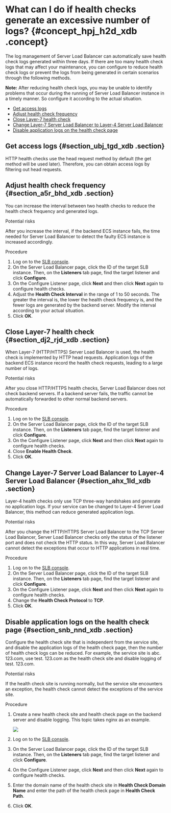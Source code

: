 # What can I do if health checks generate an excessive number of logs? {#concept_hpj_h2d_xdb .concept}

The log management of Server Load Balancer can automatically save health check logs generated within three days. If there are too many health check logs that may affect your maintenance, you can configure to reduce health check logs or prevent the logs from being generated in certain scenarios through the following methods.

**Note:** After reducing health check logs, you may be unable to identify problems that occur during the running of Server Load Balancer instance in a timely manner. So configure it according to the actual situation.

-   [Get access logs](#section_ubj_tgd_xdb)
-   [Adjust health check frequency](#section_a5r_bhd_xdb)
-   [Close Layer-7 health check](#section_dj2_rjd_xdb)
-   [Change Layer-7 Server Load Balancer to Layer-4 Server Load Balancer](#section_ahx_1ld_xdb)
-   [Disable application logs on the health check page](#section_snb_nnd_xdb)

## Get access logs {#section_ubj_tgd_xdb .section}

HTTP health checks use the head request method by default \(the get method will be used later\). Therefore, you can obtain access logs by filtering out head requests.

## Adjust health check frequency {#section_a5r_bhd_xdb .section}

You can increase the interval between two health checks to reduce the health check frequency and generated logs.

Potential risks

After you increase the interval, if the backend ECS instance fails, the time needed for Server Load Balancer to detect the faulty ECS instance is increased accordingly.

Procedure

1.  Log on to the [SLB console](https://partners-intl.aliyun.com/login-required#/slb).
2.  On the Server Load Balancer page, click the ID of the target SLB instance. Then, on the **Listeners** tab page, find the target listener and click **Configure**.
3.  On the Configure Listener page, click **Next** and then click **Next** again to configure health checks.
4.  Adjust the **Health Check Interval** in the range of 1 to 50 seconds. The greater the interval is, the lower the health check frequency is, and the fewer logs are generated by the backend server. Modify the interval according to your actual situation.
5.  Click **OK**.

## Close Layer-7 health check {#section_dj2_rjd_xdb .section}

When Layer-7 \(HTTP/HTTPS\) Server Load Balancer is used, the health check is implemented by HTTP head requests. Application logs of the backend ECS instance record the health check requests, leading to a large number of logs.

Potential risks

After you close HTTP/HTTPS health checks, Server Load Balancer does not check backend servers. If a backend server fails, the traffic cannot be automatically forwarded to other normal backend servers.

Procedure

1.  Log on to the [SLB console](https://partners-intl.aliyun.com/login-required#/slb).
2.  On the Server Load Balancer page, click the ID of the target SLB instance. Then, on the **Listeners** tab page, find the target listener and click **Configure**.
3.  On the Configure Listener page, click **Next** and then click **Next** again to configure health checks.
4.  Close **Enable Health Check**.
5.  Click **OK**.

## Change Layer-7 Server Load Balancer to Layer-4 Server Load Balancer {#section_ahx_1ld_xdb .section}

Layer-4 health checks only use TCP three-way handshakes and generate no application logs. If your service can be changed to Layer-4 Server Load Balancer, this method can reduce generated application logs.

Potential risks

After you change the HTTP/HTTPS Server Load Balancer to the TCP Server Load Balancer, Server Load Balancer checks only the status of the listener port and does not check the HTTP status. In this way, Server Load Balancer cannot detect the exceptions that occur to HTTP applications in real time.

Procedure

1.  Log on to the [SLB console](https://partners-intl.aliyun.com/login-required#/slb).
2.  On the Server Load Balancer page, click the ID of the target SLB instance. Then, on the **Listeners** tab page, find the target listener and click **Configure**.
3.  On the Configure Listener page, click **Next** and then click **Next** again to configure health checks.
4.  Change the **Health Check Protocol** to **TCP**.
5.  Click **OK**.

## Disable application logs on the health check page {#section_snb_nnd_xdb .section}

Configure the health check site that is independent from the service site, and disable the application logs of the health check page, then the number of health check logs can be reduced. For example, the service site is abc. 123.com, use test. 123.com as the health check site and disable logging of test. 123.com.

Potential risks

If the health check site is running normally, but the service site encounters an exception, the health check cannot detect the exceptions of the service site.

Procedure

1.  Create a new health check site and health check page on the backend server and disable logging. This topic takes nginx as an example.

    ![](http://static-aliyun-doc.oss-cn-hangzhou.aliyuncs.com/assets/img/4302/15541014023405_en-US.png)

2.  Log on to the [SLB console](https://partners-intl.aliyun.com/login-required#/slb).
3.  On the Server Load Balancer page, click the ID of the target SLB instance. Then, on the **Listeners** tab page, find the target listener and click **Configure**.
4.  On the Configure Listener page, click **Next** and then click **Next** again to configure health checks.
5.  Enter the domain name of the health check site in **Health Check Domain Name** and enter the path of the health check page in **Health Check Path**.
6.  Click **OK**.

